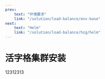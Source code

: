 ```yaml
---
prev:
    text: "环境要求"
    link: "/solution/load-balance/env-base"
next:
    text: "Helm"
    link: "/solution/load-balance/hzg/helm"
---
```


# 活字格集群安装

12312313
